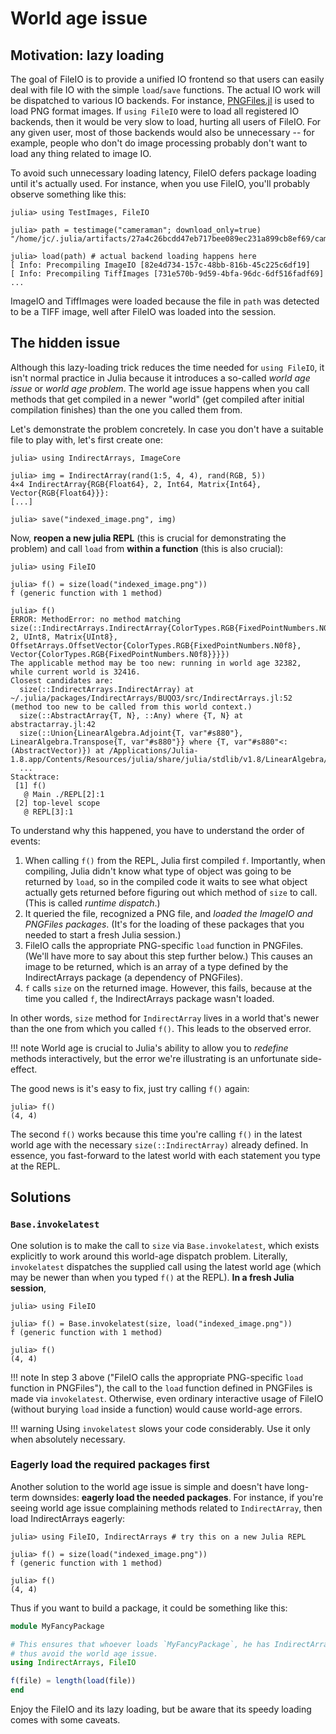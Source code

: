 # World age issue

## Motivation: lazy loading

The goal of FileIO is to provide a unified IO frontend so that users can easily deal with file IO
with the simple `load`/`save` functions. The actual IO work will be dispatched to various IO
backends. For instance, [PNGFiles.jl](https://github.com/JuliaIO/PNGFiles.jl) is used to load PNG
format images. If `using FileIO` were to load all registered IO backends, then it would be very slow
to load, hurting all users of FileIO. For any given user, most of those backends would also be
unnecessary -- for example, people who don't do image processing probably don't want to load any
thing related to image IO.

To avoid such unnecessary loading latency, FileIO defers package loading until it's actually used.
For instance, when you use FileIO, you'll probably observe something like this:

```julia-repl
julia> using TestImages, FileIO

julia> path = testimage("cameraman"; download_only=true)
"/home/jc/.julia/artifacts/27a4c26bcdd47eb717bee089ec231a899cb8ef69/cameraman.tif"

julia> load(path) # actual backend loading happens here
[ Info: Precompiling ImageIO [82e4d734-157c-48bb-816b-45c225c6df19]
[ Info: Precompiling TiffImages [731e570b-9d59-4bfa-96dc-6df516fadf69]
...
```

ImageIO and TiffImages were loaded because the file in `path` was detected to be a TIFF image, well
after FileIO was loaded into the session.

## The hidden issue

Although this lazy-loading trick reduces the time needed for `using FileIO`, it isn't normal
practice in Julia because it introduces a so-called _world age issue_ or _world age problem_. The
world age issue happens when you call methods that get compiled in a newer "world" (get compiled
after initial compilation finishes) than the one you called them from.

Let's demonstrate the problem concretely. In case you don't have a suitable file to play with, let's
first create one:

```julia-repl
julia> using IndirectArrays, ImageCore

julia> img = IndirectArray(rand(1:5, 4, 4), rand(RGB, 5))
4×4 IndirectArray{RGB{Float64}, 2, Int64, Matrix{Int64}, Vector{RGB{Float64}}}:
[...]

julia> save("indexed_image.png", img)
```

Now, **reopen a new julia REPL** (this is crucial for demonstrating the problem) and call `load`
from **within a function** (this is also crucial):

```julia-repl
julia> using FileIO

julia> f() = size(load("indexed_image.png"))
f (generic function with 1 method)

julia> f()
ERROR: MethodError: no method matching size(::IndirectArrays.IndirectArray{ColorTypes.RGB{FixedPointNumbers.N0f8}, 2, UInt8, Matrix{UInt8}, OffsetArrays.OffsetVector{ColorTypes.RGB{FixedPointNumbers.N0f8}, Vector{ColorTypes.RGB{FixedPointNumbers.N0f8}}}})
The applicable method may be too new: running in world age 32382, while current world is 32416.
Closest candidates are:
  size(::IndirectArrays.IndirectArray) at ~/.julia/packages/IndirectArrays/BUQO3/src/IndirectArrays.jl:52 (method too new to be called from this world context.)
  size(::AbstractArray{T, N}, ::Any) where {T, N} at abstractarray.jl:42
  size(::Union{LinearAlgebra.Adjoint{T, var"#s880"}, LinearAlgebra.Transpose{T, var"#s880"}} where {T, var"#s880"<:(AbstractVector)}) at /Applications/Julia-1.8.app/Contents/Resources/julia/share/julia/stdlib/v1.8/LinearAlgebra/src/adjtrans.jl:173
  ...
Stacktrace:
 [1] f()
   @ Main ./REPL[2]:1
 [2] top-level scope
   @ REPL[3]:1
```

To understand why this happened, you have to understand the order of events:

1. When calling `f()` from the REPL, Julia first compiled `f`. Importantly, when compiling, Julia
   didn't know what type of object was going to be returned by `load`, so in the compiled code it
   waits to see what object actually gets returned before figuring out which method of `size` to
   call. (This is called _runtime dispatch_.)
2. It queried the file, recognized a PNG file, and _loaded the ImageIO and PNGFiles packages_. (It's
   for the loading of these packages that you needed to start a fresh Julia session.)
3. FileIO calls the appropriate PNG-specific `load` function in PNGFiles. (We'll have more to say
   about this step further below.) This causes an image to be returned, which is an array of a type
   defined by the IndirectArrays package (a dependency of PNGFiles).
4. `f` calls `size` on the returned image. However, this fails, because at the time you called `f`,
   the IndirectArrays package wasn't loaded.

In other words, `size` method for `IndirectArray` lives in a world that's newer than the one from
which you called `f()`. This leads to the observed error.

!!! note
    World age is crucial to Julia's ability to allow you to _redefine_ methods interactively, but
    the error we're illustrating is an unfortunate side-effect.

The good news is it's easy to fix, just try calling `f()` again:

```julia-repl
julia> f()
(4, 4)
```

The second `f()` works because this time you're calling `f()` in the latest world age with the
necessary `size(::IndirectArray)` already defined. In essence, you fast-forward to the latest world
with each statement you type at the REPL.

## Solutions

### `Base.invokelatest`

One solution is to make the call to `size` via `Base.invokelatest`, which exists explicitly to work
around this world-age dispatch problem. Literally, `invokelatest` dispatches the supplied call using
the latest world age (which may be newer than when you typed `f()` at the REPL). **In a fresh Julia
session**,

```julia-repl
julia> using FileIO

julia> f() = Base.invokelatest(size, load("indexed_image.png"))
f (generic function with 1 method)

julia> f()
(4, 4)
```

!!! note
    In step 3 above ("FileIO calls the appropriate PNG-specific `load` function in PNGFiles"),
    the call to the `load` function defined in PNGFiles is made via `invokelatest`.
    Otherwise, even ordinary interactive usage of FileIO (without burying `load` inside a function)
    would cause world-age errors.

!!! warning
    Using `invokelatest` slows your code considerably. Use it only when absolutely necessary.

### Eagerly load the required packages first

Another solution to the world age issue is simple and doesn't have long-term downsides: **eagerly
load the needed packages**. For instance, if you're seeing world age issue complaining methods
related to `IndirectArray`, then load IndirectArrays eagerly:

```julia-repl
julia> using FileIO, IndirectArrays # try this on a new Julia REPL

julia> f() = size(load("indexed_image.png"))
f (generic function with 1 method)

julia> f()
(4, 4)
```

Thus if you want to build a package, it could be something like this:

```julia
module MyFancyPackage

# This ensures that whoever loads `MyFancyPackage`, he has IndirectArrays loaded and
# thus avoid the world age issue.
using IndirectArrays, FileIO

f(file) = length(load(file))
end
```

Enjoy the FileIO and its lazy loading, but be aware that its speedy loading comes with some caveats.
